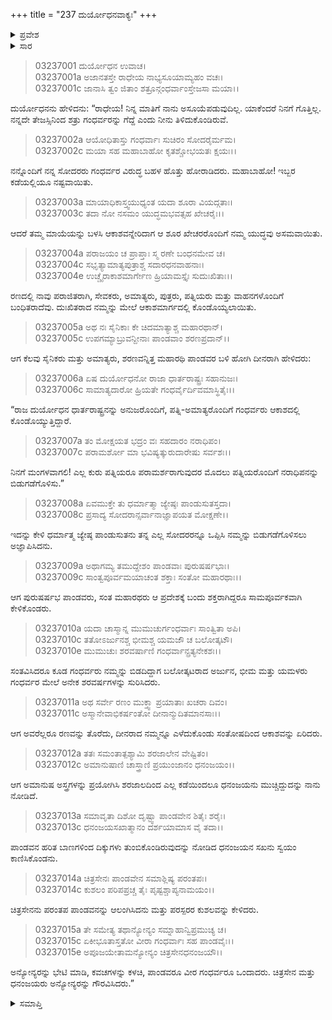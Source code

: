 +++
title = "237 ದುರ್ಯೋಧನವಾಕ್ಯಃ"
+++

<details><summary>ಪ್ರವೇಶ</summary>


।।   ಓಂ ಓಂ ನಮೋ ನಾರಾಯಣಾಯ।।   ಶ್ರೀ ವೇದವ್ಯಾಸಾಯ ನಮಃ ।।

ಶ್ರೀ ಕೃಷ್ಣದ್ವೈಪಾಯನ ವೇದವ್ಯಾಸ ವಿರಚಿತ  

**ಶ್ರೀ ಮಹಾಭಾರತ**

**ಆರಣ್ಯಕ ಪರ್ವ**

**ಘೋಷಯಾತ್ರಾ ಪರ್ವ**

**ಅಧ್ಯಾಯ 237**

</details>


<details><summary>ಸಾರ</summary>

ದುಃಖದಿಂದ ದುರ್ಯೋಧನನು ಕರ್ಣನಿಗೆ ಪಾಂಡವರು ತನ್ನನ್ನು ಹೇಗೆ ಬಿಡುಗಡೆಮಾಡಿದರೆಂದೂ, ಪಾಂಡವರ ಮತ್ತು ಗಂಧರ್ವರ ಸ್ನೇಹವನ್ನೂ ಹೇಳಿಕೊಳ್ಳುವುದು (1-15).

</details>



> 03237001 ದುರ್ಯೋಧನ ಉವಾಚ।  
03237001a ಅಜಾನತಸ್ತೇ ರಾಧೇಯ ನಾಭ್ಯಸೂಯಾಮ್ಯಹಂ ವಚಃ।  
03237001c ಜಾನಾಸಿ ತ್ವಂ ಜಿತಾಂ ಶತ್ರೂನ್ಗಂಧರ್ವಾಂಸ್ತೇಜಸಾ ಮಯಾ।।

ದುರ್ಯೋಧನನು ಹೇಳಿದನು: “ರಾಧೇಯ! ನಿನ್ನ ಮಾತಿಗೆ ನಾನು ಅಸೂಯೆಪಡುವುದಿಲ್ಲ. ಯಾಕೆಂದರೆ ನಿನಗೆ ಗೊತ್ತಿಲ್ಲ. ನನ್ನದೇ ತೇಜಸ್ಸಿನಿಂದ ಶತ್ರು ಗಂಧರ್ವರನ್ನು ಗೆದ್ದೆ ಎಂದು ನೀನು ತಿಳಿದುಕೊಂಡಿರುವೆ.

> 03237002a ಆಯೋಧಿತಾಸ್ತು ಗಂಧರ್ವಾಃ ಸುಚಿರಂ ಸೋದರೈರ್ಮಮ।  
03237002c ಮಯಾ ಸಹ ಮಹಾಬಾಹೋ ಕೃತಶ್ಚೋಭಯತಃ ಕ್ಷಯಃ।।

ನನ್ನೊಂದಿಗೆ ನನ್ನ ಸೋದರರು ಗಂಧರ್ವರ ವಿರುದ್ಧ ಬಹಳ ಹೊತ್ತು ಹೋರಾಡಿದರು. ಮಹಾಬಾಹೋ! ಇಬ್ಬರ ಕಡೆಯಲ್ಲಿಯೂ ನಷ್ಟವಾಯಿತು.

> 03237003a ಮಾಯಾಧಿಕಾಸ್ತ್ವಯುಧ್ಯಂತ ಯದಾ ಶೂರಾ ವಿಯದ್ಗತಾಃ।  
03237003c ತದಾ ನೋ ನಸಮಂ ಯುದ್ಧಮಭವತ್ಸಹ ಖೇಚರೈಃ।।

ಆದರೆ ತಮ್ಮ ಮಾಯೆಯನ್ನು ಬಳಸಿ ಆಕಾಶವನ್ನೇರಿದಾಗ ಆ ಶೂರ ಖೇಚರರೊಂದಿಗೆ ನಮ್ಮ ಯುದ್ಧವು ಅಸಮವಾಯಿತು.

> 03237004a ಪರಾಜಯಂ ಚ ಪ್ರಾಪ್ತಾಃ ಸ್ಮ ರಣೇ ಬಂಧನಮೇವ ಚ।  
03237004c ಸಭೃತ್ಯಾಮಾತ್ಯಪುತ್ರಾಶ್ಚ ಸದಾರಧನವಾಹನಾಃ।  
03237004e ಉಚ್ಚೈರಾಕಾಶಮಾರ್ಗೇಣ ಹ್ರಿಯಾಮಸ್ತೈಃ ಸುದುಃಖಿತಾಃ।।

ರಣದಲ್ಲಿ ನಾವು ಪರಾಜಿತರಾಗಿ, ಸೇವಕರು, ಅಮಾತ್ಯರು, ಪುತ್ರರು, ಪತ್ನಿಯರು ಮತ್ತು ವಾಹನಗಳೊಂದಿಗೆ ಬಂಧಿತರಾದೆವು. ದುಃಖಿತರಾದ ನಮ್ಮನ್ನು ಮೇಲೆ ಆಕಾಶಮಾರ್ಗದಲ್ಲಿ ಕೊಂಡೊಯ್ಯಲಾಯಿತು.

> 03237005a ಅಥ ನಃ ಸೈನಿಕಾಃ ಕೇ ಚಿದಮಾತ್ಯಾಶ್ಚ ಮಹಾರಥಾನ್।  
03237005c ಉಪಗಮ್ಯಾಬ್ರುವನ್ದೀನಾಃ ಪಾಂಡವಾಂ ಶರಣಪ್ರದಾನ್।।

ಆಗ ಕೆಲವು ಸೈನಿಕರು ಮತ್ತು ಅಮಾತ್ಯರು, ಶರಣವನ್ನಿತ್ತ ಮಹಾರಥಿ ಪಾಂಡವರ ಬಳಿ ಹೋಗಿ ದೀನರಾಗಿ ಹೇಳಿದರು:

> 03237006a ಏಷ ದುರ್ಯೋಧನೋ ರಾಜಾ ಧಾರ್ತರಾಷ್ಟ್ರಃ ಸಹಾನುಜಃ।  
03237006c ಸಾಮಾತ್ಯದಾರೋ ಹ್ರಿಯತೇ ಗಂಧರ್ವೈರ್ದಿವಮಾಸ್ಥಿತೈಃ।।

“ರಾಜ ದುರ್ಯೋಧನ ಧಾರ್ತರಾಷ್ಟ್ರನನ್ನು ಅನುಜರೊಂದಿಗೆ, ಪತ್ನಿ-ಅಮಾತ್ಯರೊಂದಿಗೆ ಗಂಧರ್ವರು ಆಕಾಶದಲ್ಲಿ ಕೊಂಡೊಯ್ಯುತ್ತಿದ್ದಾರೆ.

> 03237007a ತಂ ಮೋಕ್ಷಯತ ಭದ್ರಂ ವಃ ಸಹದಾರಂ ನರಾಧಿಪಂ।  
03237007c ಪರಾಮರ್ಶೋ ಮಾ ಭವಿಷ್ಯತ್ಕುರುದಾರೇಷು ಸರ್ವಶಃ।।

ನಿನಗೆ ಮಂಗಳವಾಗಲಿ! ಎಲ್ಲ ಕುರು ಪತ್ನಿಯರೂ ಪರಾಮರ್ಶರಾಗುವುದರ ಮೊದಲು ಪತ್ನಿಯರೊಂದಿಗೆ ನರಾಧಿಪನನ್ನು ಬಿಡುಗಡೆಗೊಳಿಸು.”

> 03237008a ಏವಮುಕ್ತೇ ತು ಧರ್ಮಾತ್ಮಾ ಜ್ಯೇಷ್ಠಃ ಪಾಂಡುಸುತಸ್ತದಾ।  
03237008c ಪ್ರಸಾದ್ಯ ಸೋದರಾನ್ಸರ್ವಾನಾಜ್ಞಾಪಯತ ಮೋಕ್ಷಣೇ।।

ಇದನ್ನು ಕೇಳಿ ಧರ್ಮಾತ್ಮ ಜ್ಯೇಷ್ಠ ಪಾಂಡುಸುತನು ತನ್ನ ಎಲ್ಲ ಸೋದರರನ್ನೂ ಒಪ್ಪಿಸಿ ನಮ್ಮನ್ನು ಬಿಡುಗಡೆಗೊಳಿಸಲು ಅಜ್ಞಾಪಿಸಿದನು.

> 03237009a ಅಥಾಗಮ್ಯ ತಮುದ್ದೇಶಂ ಪಾಂಡವಾಃ ಪುರುಷರ್ಷಭಾಃ।   
03237009c ಸಾಂತ್ವಪೂರ್ವಮಯಾಚಂತ ಶಕ್ತಾಃ ಸಂತೋ ಮಹಾರಥಾಃ।।

ಆಗ ಪುರುಷರ್ಷಭ ಪಾಂಡವರು, ಸಂತ ಮಹಾರಥರು  ಆ ಪ್ರದೇಶಕ್ಕೆ ಬಂದು ಶಕ್ತರಾಗಿದ್ದರೂ ಸಾಮಪೂರ್ವಕವಾಗಿ ಕೇಳಿಕೊಂಡರು.

> 03237010a ಯದಾ ಚಾಸ್ಮಾನ್ನ ಮುಮುಚುರ್ಗಂಧರ್ವಾಃ ಸಾಂತ್ವಿತಾ ಅಪಿ।  
03237010c ತತೋಽರ್ಜುನಶ್ಚ ಭೀಮಶ್ಚ ಯಮಜೌ ಚ ಬಲೋತ್ಕಟೌ।  
03237010e ಮುಮುಚುಃ ಶರವರ್ಷಾಣಿ ಗಂಧರ್ವಾನ್ಪ್ರತ್ಯನೇಕಶಃ।।

ಸಂತವಿಸಿದರೂ ಕೂಡ ಗಂಧರ್ವರು ನಮ್ಮನ್ನು ಬಿಡದಿದ್ದಾಗ ಬಲೋತ್ಕಟರಾದ ಅರ್ಜುನ, ಭೀಮ ಮತ್ತು ಯಮಳರು ಗಂಧರ್ವರ ಮೇಲೆ ಅನೇಕ ಶರವರ್ಷಗಳನ್ನು ಸುರಿಸಿದರು.

> 03237011a ಅಥ ಸರ್ವೇ ರಣಂ ಮುಕ್ತ್ವಾ ಪ್ರಯಾತಾಃ ಖಚರಾ ದಿವಂ।  
03237011c ಅಸ್ಮಾನೇವಾಭಿಕರ್ಷಂತೋ ದೀನಾನ್ಮುದಿತಮಾನಸಾಃ।।

ಆಗ ಅವರೆಲ್ಲರೂ ರಣವನ್ನು ತೊರೆದು, ದೀನರಾದ ನಮ್ಮನ್ನೂ ಎಳೆದುಕೊಂಡು ಸಂತೋಷದಿಂದ ಆಕಾಶವನ್ನು ಏರಿದರು.

> 03237012a ತತಃ ಸಮಂತಾತ್ಪಶ್ಯಾಮಿ ಶರಜಾಲೇನ ವೇಷ್ಟಿತಂ।  
03237012c ಅಮಾನುಷಾಣಿ ಚಾಸ್ತ್ರಾಣಿ ಪ್ರಯುಂಜಾನಂ ಧನಂಜಯಂ।।

ಆಗ ಅಮಾನುಷ ಅಸ್ತ್ರಗಳನ್ನು ಪ್ರಯೋಗಿಸಿ ಶರಜಾಲದಿಂದ ಎಲ್ಲ ಕಡೆಯಿಂದಲೂ ಧನಂಜಯನು ಮುಚ್ಚಿದ್ದುದನ್ನು ನಾನು ನೋಡಿದೆ.

> 03237013a ಸಮಾವೃತಾ ದಿಶೋ ದೃಷ್ಟ್ವಾ ಪಾಂಡವೇನ ಶಿತೈಃ ಶರೈಃ।  
03237013c ಧನಂಜಯಸಖಾತ್ಮಾನಂ ದರ್ಶಯಾಮಾಸ ವೈ ತದಾ।।

ಪಾಂಡವನ ಹರಿತ ಬಾಣಗಳಿಂದ ದಿಕ್ಕುಗಳು ತುಂಬಿಕೊಂಡಿರುವುದನ್ನು ನೋಡಿದ ಧನಂಜಯನ ಸಖನು ಸ್ವಯಂ ಕಾಣಿಸಿಕೊಂಡನು.

> 03237014a ಚಿತ್ರಸೇನಃ ಪಾಂಡವೇನ ಸಮಾಶ್ಲಿಷ್ಯ ಪರಂತಪಃ।  
03237014c ಕುಶಲಂ ಪರಿಪಪ್ರಚ್ಚ ತೈಃ ಪೃಷ್ಟಶ್ಚಾಪ್ಯನಾಮಯಂ।।

ಚಿತ್ರಸೇನನು ಪರಂತಪ ಪಾಂಡವನನ್ನು ಆಲಂಗಿಸಿದನು ಮತ್ತು ಪರಸ್ಪರರ ಕುಶಲವನ್ನು ಕೇಳಿದರು.

> 03237015a ತೇ ಸಮೇತ್ಯ ತಥಾನ್ಯೋನ್ಯಂ ಸಮ್ನಾಹಾನ್ವಿಪ್ರಮುಚ್ಯ ಚ।  
03237015c ಏಕೀಭೂತಾಸ್ತತೋ ವೀರಾ ಗಂಧರ್ವಾಃ ಸಹ ಪಾಂಡವೈಃ।।  
03237015e ಅಪೂಜಯೇತಾಮನ್ಯೋನ್ಯಂ ಚಿತ್ರಸೇನಧನಂಜಯೌ।।

ಅನ್ಯೋನ್ಯರನ್ನು ಭೇಟಿ ಮಾಡಿ, ಕವಚಗಳನ್ನು ಕಳಚಿ, ಪಾಂಡವರೂ ವೀರ ಗಂಧರ್ವರೂ ಒಂದಾದರು. ಚಿತ್ರಸೇನ ಮತ್ತು ಧನಂಜಯರು ಅನ್ಯೋನ್ಯರನ್ನು ಗೌರವಿಸಿದರು.”


<details><summary>ಸಮಾಪ್ತಿ</summary>


ಇತಿ ಶ್ರೀ ಮಹಾಭಾರತೇ ಆರಣ್ಯಕ ಪರ್ವಣಿ ಘೋಷಯಾತ್ರಾ ಪರ್ವಣಿ ದುರ್ಯೋಧನವಾಕ್ಯೇ ಸಪ್ತತ್ರಿಂಶದಧಿಕದ್ವಿಶತತಮೋಽಧ್ಯಾಯಃ।  
ಇದು ಮಹಾಭಾರತದ ಆರಣ್ಯಕ ಪರ್ವದಲ್ಲಿ ಘೋಷಯಾತ್ರಾ ಪರ್ವದಲ್ಲಿ ದುರ್ಯೋಧನವಾಕ್ಯದಲ್ಲಿ ಇನ್ನೂರಾಮೂವತ್ತೇಳನೆಯ ಅಧ್ಯಾಯವು.


</details>
